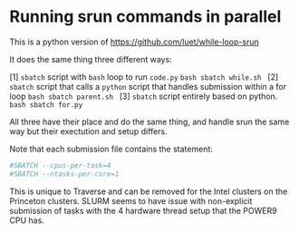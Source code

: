 # Running srun commands in parallel

This is a python version of https://github.com/luet/while-loop-srun

It does the same thing three different ways:


[1] `sbatch` script with `bash` loop to run `code.py`
    ```bash
    sbatch while.sh
    ```
[2] `sbatch` script that calls a `python` script that handles
    submission within a for loop
    ```bash
    sbatch parent.sh
    ```
[3] `sbatch` script entirely based on python.
    ```bash
    sbatch for.py
    ```
    
All three have their place and do the same thing, and handle srun the same
way but their exectution and setup differs.

Note that each submission file contains the statement:
```bash
#SBATCH --cpus-per-task=4
#SBATCH --ntasks-per-core=1
```
This is unique to Traverse and can be removed for the Intel clusters on the Princeton clusters.
SLURM seems to have issue with non-explicit submission of tasks with the 4 hardware thread setup
that the POWER9 CPU has.



